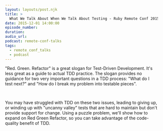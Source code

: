 ```yaml
---
layout: layouts/post.njk
title: >
  What We Talk About When We Talk About Testing - Ruby Remote Conf 2015
date: 2015-12-01 14:00:00
episode_number:
duration:
audio_url:
podcast: remote-conf-talks
tags:
  - remote_conf_talks
  - podcast
---
```


"Red. Green. Refactor" is a great slogan for Test-Driven Development. It's less great as a guide to actual TDD practice. The slogan provides no guidance for two very important questions in a TDD process: "What do I test next?" and "How do I break my problem into testable pieces".

&nbsp;

You may have struggled with TDD on these two issues, leading to giving up, or winding up with "uncanny valley" tests that are hard to maintain but don't provide support for change. Using a puzzle problem, we'll show how to expand on Red Green Refactor, so you can take advantage of the code-quality benefit of TDD.

